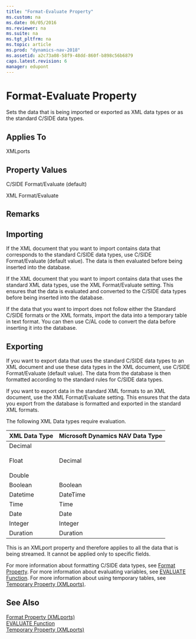 ```yaml
---
title: "Format-Evaluate Property"
ms.custom: na
ms.date: 06/05/2016
ms.reviewer: na
ms.suite: na
ms.tgt_pltfrm: na
ms.topic: article
ms.prod: "dynamics-nav-2018"
ms.assetid: a2c73a08-58f9-48dd-860f-b898c56b6879
caps.latest.revision: 6
manager: edupont
---
```

# Format-Evaluate Property
Sets the data that is being imported or exported as XML data types or as the standard C/SIDE data types.  
  
## Applies To  
 XMLports  
  
## Property Values  
 C/SIDE Format/Evaluate \(default\)  
  
 XML Format/Evaluate  
  
## Remarks  
  
## Importing  
 If the XML document that you want to import contains data that corresponds to the standard C/SIDE data types, use C/SIDE Format/Evaluate \(default value\). The data is then evaluated before being inserted into the database.  
  
 If the XML document that you want to import contains data that uses the standard XML data types, use the XML Format/Evaluate setting. This ensures that the data is evaluated and converted to the C/SIDE data types before being inserted into the database.  
  
 If the data that you want to import does not follow either the Standard C/SIDE formats or the XML formats, import the data into a temporary table in text format. You can then use C/AL code to convert the data before inserting it into the database.  
  
## Exporting  
 If you want to export data that uses the standard C/SIDE data types to an XML document and use these data types in the XML document, use C/SIDE Format/Evaluate \(default value\). The data from the database is then formatted according to the standard rules for C/SIDE data types.  
  
 If you want to export data in the standard XML formats to an XML document, use the XML Format/Evaluate setting. This ensures that the data you export from the database is formatted and exported in the standard XML formats.  
  
 The following XML Data types require evaluation.  
  
|**XML Data Type**|**Microsoft Dynamics NAV Data Type**|  
|-----------------------|------------------------------------------|  
|Decimal<br /><br /> Float<br /><br /> Double|Decimal|  
|Boolean|Boolean|  
|Datetime|DateTime|  
|Time|Time|  
|Date|Date|  
|Integer|Integer|  
|Duration|Duration|  
  
 This is an XMLport property and therefore applies to all the data that is being streamed. It cannot be applied only to specific fields.  
  
 For more information about formatting C/SIDE data types, see [Format Property](Format-Property.md). For more information about evaluating variables, see [EVALUATE Function](EVALUATE-Function.md). For more information about using temporary tables, see [Temporary Property \(XMLports\)](Temporary-Property--XMLports-.md).  
  
## See Also  
 [Format Property \(XMLports\)](Format-Property--XMLports-.md)   
 [EVALUATE Function](EVALUATE-Function.md)   
 [Temporary Property \(XMLports\)](Temporary-Property--XMLports-.md)